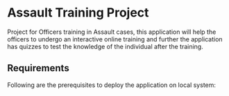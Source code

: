 # Assault Training Project
Project for Officers training in Assault cases, this application will help the officers to undergo an interactive online training and further the application has quizzes to test the knowledge of the individual after the training.

## Requirements
Following are the prerequisites to deploy the application on local system:

